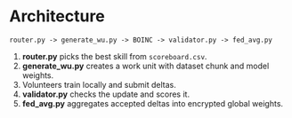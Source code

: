 # Architecture

```
router.py -> generate_wu.py -> BOINC -> validator.py -> fed_avg.py
```

1. **router.py** picks the best skill from `scoreboard.csv`.
2. **generate_wu.py** creates a work unit with dataset chunk and model weights.
3. Volunteers train locally and submit deltas.
4. **validator.py** checks the update and scores it.
5. **fed_avg.py** aggregates accepted deltas into encrypted global weights.
